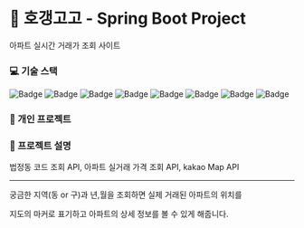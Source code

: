 # 🏢 호갱고고 - Spring Boot Project
 아파트 실시간 거래가 조회 사이트

### 💻 기술 스택

![Badge](https://img.shields.io/badge/Java-007396?style=flat&logo=Java&logoColor=white) ![Badge](https://img.shields.io/badge/SpringBoot-6DB33F?style=flat&logo=SpringBoot&logoColor=white) ![Badge](https://img.shields.io/badge/Bootstrap-563D7C?style=flat&logo=Bootstrap&logoColor=white) ![Badge](https://img.shields.io/badge/HTML5-E34F26?style=flat&logo=HTML5&logoColor=white) ![Badge](https://img.shields.io/badge/CSS3-1572B6?style=flat&logo=CSS3&logoColor=white) ![Badge](https://img.shields.io/badge/JavaScript-F7DF1E?style=flat&logo=JavaScript&logoColor=white) ![Badge](https://img.shields.io/badge/Thymeleaf-005F0F?style=flat&logo=Thymeleaf&logoColor=white)  ![Badge](https://img.shields.io/badge/json-E34F26?style=flat&logo=json)

### 👥 개인 프로젝트

### 📝 프로젝트 설명
  법정동 코드 조회 API, 아파트 실거래 가격 조회 API, kakao Map API

  
  ---
  
  궁금한 지역(동 or 구)과 년,월을 조회하면 실제 거래된 아파트의 위치를

  지도의 마커로 표기하고 아파트의 상세 정보를 볼 수 있게 해줍니다.
